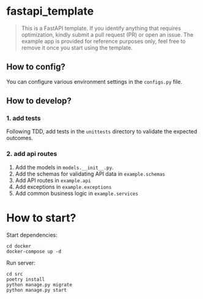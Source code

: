 # fastapi_template

> This is a FastAPI template. 
> If you identify anything that requires optimization, kindly submit a pull request (PR) or open an issue. 
> The example app is provided for reference purposes only, feel free to remove it once you start using the template.

## How to config?
You can configure various environment settings in the `configs.py` file.

## How to develop?

### 1. add tests
Following TDD, add tests in the `unittests` directory to validate the expected outcomes.

### 2. add api routes
1. Add the models in `models.__init__.py`.
2. Add the schemas for validating API data in `example.schemas`
3. Add API routes in `example.api`
4. Add exceptions in `example.exceptions`
5. Add common business logic in `example.services`

# How to start?

Start dependencies:
```
cd docker
docker-compose up -d
```

Run server:
```
cd src
poetry install
python manage.py migrate
python manage.py start
```
